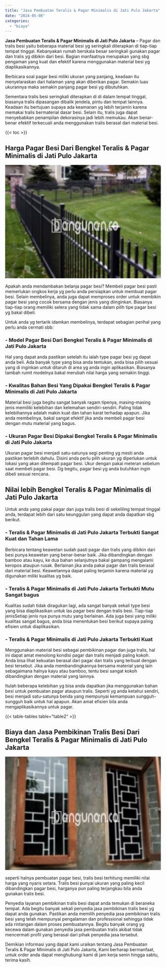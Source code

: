 ```yaml
---
title: "Jasa Pembuatan Teralis & Pagar Minimalis di Jati Pulo Jakarta"
date: "2024-05-08"
categories: 
  - "biaya"
---
```


**Jasa Pembuatan Teralis & Pagar Minimalis di Jati Pulo Jakarta** – Pagar dan tralis besi yaitu beberapa material besi yg seringkali diterapkan di tiap-tiap tempat tinggal. Kebanyakan rumah berskala besar seringkali gunakan pagar dan tralis yg dibikin dari besi. Bagian manfaatnya merupakan yang sbg pengaman yang kuat dan efektif karena menggunakan material besi yg diaplikasikannya.

Berbicara soal pagar besi miliki ukuran yang panjang, keadaan itu menyelaraskan dari halaman yang akan diberikan pagar. Semakin luas ukurannya maka semakin panjang pagar besi yg dibutuhkan.

Sementara tralis besi seringkali diterapkan di di dalam tempat tinggal, biasanya tralis dipasangan dibalik jendela, pintu dan tempat lainnya. Keadaan itu bertujuan supaya ada keamanan yg lebih terjamin karena memakai tralis bermaterial dasar besi. Selain itu, tralis juga dapat menyebabkan penampilan dekorasinya jadi lebih memukau. Akan benar-benar efektif terkecuali anda menggunakan tralis berasal dari material besi.

{{< toc >}}

## Harga Pagar Besi Dari Bengkel Teralis & Pagar Minimalis di Jati Pulo Jakarta

![Jasa Pembuatan Teralis & Pagar Minimalis di Jati Pulo Jakarta](/images/pagar-minimalis-murah-12.png)

Apakah anda mendambakan belanja pagar besi? Membeli pagar besi pasti memerlukan ongkos kerja yg perlu anda persiapkan untuk membuat pagar besi. Selain membelinya, anda juga dapat memproses order untuk membikin pagar besi yang cocok bersama dengan jenis yang diinginkan. Biasanya tiap-tiap orang memiliki selera yang tidak sama dalam pilih tipe pagar besi yg bakal dibeli.

Untuk anda yg tertarik idamkan membelinya, terdapat sebagian perihal yang perlu anda cermati sbb:
### \- Model Pagar Besi Dari Bengkel Teralis & Pagar Minimalis di Jati Pulo Jakarta

Hal yang dapat anda pastikan setelah itu ialah type pagar besi yg dapat anda beli. Ada banyak type yang bisa anda tentukan, anda bisa pilih sesuai yang di inginkan untuk ditaruh di area yg anda ingin aplikasikan. Biasanya tambah rumit modelnya bakal merubah nilai harga yang semakin tinggi.

### \- Kwalitas Bahan Besi Yang Dipakai Bengkel Teralis & Pagar Minimalis di Jati Pulo Jakarta

Material besi juga begitu sangat banyak ragam tipenya, masing-masing jenis memiliki kelebihan dan kelemahan sendiri-sendiri. Paling tidak kelebihannya adalah makin kuat dan tahan karat terhadap apapun. Jika anda membelinya, bakal sangat efektif jika anda membeli pagar besi dengan mutu material yang bagus.

### \- Ukuran Pagar Besi Dipakai Bengkel Teralis & Pagar Minimalis di Jati Pulo Jakarta

Ukuran pagar besi menjadi satu-satunya segi penting yg mesti anda pastikan terlebih dahulu. Disini anda perlu pilih ukuran yg diperlukan untuk lokasi yang akan ditempati pagar besi. Ukur dengan pakai meteran sebelum saat membeli pagar besi. Dg begitu, pagar besi yg anda butuhkan ingin dibeli sesuai rencana.

## Nilai lebih Bengkel Teralis & Pagar Minimalis di Jati Pulo Jakarta

Untuk anda yang pakai pagar dan juga tralis besi di sekeliling tempat tinggal anda, terdapat lebih dari satu keunggulan yang dapat anda dapatkan sbg berikut.

### \- Teralis & Pagar Minimalis di Jati Pulo Jakarta Terbukti Sangat Kuat dan Tahan Lama

Berbicara tentang keawetan sudah pasti pagar dan tralis yang dibikin dari besi punya keawetan yang benar-benar baik. Jika dibandingkan dengan bamboo atau kayu, ke dua bahan selanjutnya bakal gampang mengalami keropos ataupun rusak. Berlainan jika anda pakai pagar dan tralis berasal dari material besi. Keawetannya dapat paling terjamin karena material yg digunakan miliki kualitas yg baik.

### \- Teralis & Pagar Minimalis di Jati Pulo Jakarta Terbukti Mutu Sangat bagus

Kualitas sudah tidak diragukan lagi, ada sangat banyak sekali type besi yang bisa diaplikasikan untuk las pagar besi dengan tralis besi. Tiap-tiap jenisSetiap jenis nya punya mutu yang berlainan. Ada juga besi yang miliki kualitas sangat bagus, anda bisa menentukan besi berikut supaya paling efisien untuk diaplikasikan.

### \- Teralis & Pagar Minimalis di Jati Pulo Jakarta Terbukti Kuat

Menggunakan material besi sebagai pembikinan pagar dan juga tralis, hal ini dapat amat menolong kondisi pagar dan tralis menjadi paling kokoh. Anda bisa lihat kekuatan berasal dari pagar dan tralis yang terbuat dengan besi tersebut. Jika anda membandingkannya bersama material yang lain sebagaimana halnya kayu atau bamboo, tentu besi sangat kokoh dibandingkan dengan material yang lainnya.

Itulah beberapa kelebihan yg bisa anda dapatkan jika menggunakan bahan besi untuk pembuatan pagar ataupun tralis. Seperti yg anda ketahui sendiri, besi menjadi satu-satunya benda yang mempunyai kemampuan sungguh-sungguh baik untuk hal apapun. Akan amat efisien bila anda mengaplikasikannya untuk pagar.

{{< table-tables table="table2" >}}

## Biaya dan Jasa Pembikinan Tralis Besi Dari Bengkel Teralis & Pagar Minimalis di Jati Pulo Jakarta

![Jasa Pembuatan Teralis & Pagar Minimalis di Jati Pulo Jakarta](/images/teralis-minimalis-murah-41.png)

seperti halnya pembuatan pagar besi, tralis besi terhitung memiliki nilai harga yang nyaris setara. Tralis besi punyai ukuran yang paling kecil dibandingkan pagar besi, harganya pun paling terjangkau bila anda gunakan tralis besi.

Penyedia layanan pembikinan tralis besi dapat anda temukan di beraneka tempat. Ada begitu banyak sekali penyedia jasa pembikinan tralis besi yg dapat anda gunakan. Pastikan anda memilih penyedia jasa pembikinan tralis besi yang telah mempunyai pengalaman dan professional sehingga tidak ada rintangan dalam proses pembuatannya. Begitu banyak orang yg kecewa dalam gunakan penyedia jasa pembuatan tralis akibat tidak mencermati profil yang berasal dari pihak penyedia jasa tersebut.

Demikian informasi yang dapat kami uraikan tentang Jasa Pembuatan Teralis & Pagar Minimalis di Jati Pulo Jakarta, Kami berharap bermanfaat, untuk order anda dapat menghubungi kami di jam kerja senin hingga sabtu, terima kasih.
